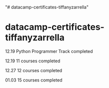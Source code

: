 "# datacamp-certificates-tiffanyzarrella" 
# datacamp-certificates-tiffanyzarrella

12.19 Python Programmer Track completed

12.19 11 courses completed

12.27 12 courses completed

01.03 15 courses completed
